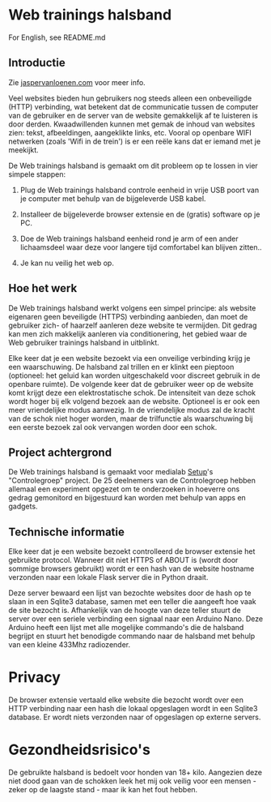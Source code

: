 # Web trainings halsband

For English, see README.md

## Introductie

Zie [jaspervanloenen.com](http://www.jaspervanloenen.com) voor meer info.

Veel websites bieden hun gebruikers nog steeds alleen een onbeveiligde (HTTP) verbinding, wat betekent dat de communicatie tussen de computer van de gebruiker en de server van de website gemakkelijk af te luisteren is door derden. Kwaadwillenden kunnen met gemak de inhoud van websites zien: tekst, afbeeldingen, aangeklikte links, etc. Vooral op openbare WIFI netwerken (zoals 'Wifi in de trein') is er een reële kans dat er iemand met je meekijkt.

De Web trainings halsband is gemaakt om dit probleem op te lossen in vier simpele stappen:

1. Plug de Web trainings halsband controle eenheid in vrije USB poort van je computer met behulp van de bijgeleverde USB kabel.

2. Installeer de bijgeleverde browser extensie en de (gratis) software op je PC.

3. Doe de Web trainings halsband eenheid rond je arm of een ander lichaamsdeel waar deze voor langere tijd comfortabel kan blijven zitten..

4. Je kan nu veilig het web op.

## Hoe het werk

De Web trainings halsband werkt volgens een simpel principe: als website eigenaren geen beveiligde (HTTPS) verbinding aanbieden, dan moet de gebruiker zich- of haarzelf aanleren deze website te vermijden. Dit gedrag kan men zich makkelijk aanleren via conditionering, het gebied waar de Web gebruiker trainings halsband in uitblinkt.

Elke keer dat je een website bezoekt via een onveilige verbinding krijg je een waarschuwing. De halsband zal trillen en er klinkt een pieptoon (optioneel: het geluid kan worden uitgeschakeld voor discreet gebruik in de openbare ruimte). De volgende keer dat de gebruiker weer op de website komt krijgt deze een elektrostatische schok. De intensiteit van deze schok wordt hoger bij elk volgend bezoek aan de website.
Optioneel is er ook een meer vriendelijke modus aanwezig. In de vriendelijke modus zal de kracht van de schok niet hoger worden, maar de trilfunctie als waarschuwing bij een eerste bezoek zal ook vervangen worden door een schok.

## Project achtergrond

De Web trainings halsband is gemaakt voor medialab [Setup](http://www.setup.nl)'s "Controlegroep" project. De 25 deelnemers van de Controlegroep hebben allemaal een experiment opgezet om te onderzoeken in hoeverre ons gedrag gemonitord en bijgestuurd kan worden met behulp van apps en gadgets.

## Technische informatie

Elke keer dat je een website bezoekt controlleerd de browser extensie het gebruikte protocol. Wanneer dit niet HTTPS of ABOUT is (wordt door sommige browsers gebruikt) wordt er een hash van de website hostname verzonden naar een lokale Flask server die in Python draait.

Deze server bewaard een lijst van bezochte websites door de hash op te slaan in een Sqlite3 database, samen met een teller die aangeeft hoe vaak de site bezocht is. Afhankelijk van de hoogte van deze teller stuurt de server over een seriele verbinding een signaal naar een Arduino Nano. Deze Arduino heeft een lijst met alle mogelijke commando's die de halsband begrijpt en stuurt het benodigde commando naar de halsband met behulp van een kleine 433Mhz radiozender.

# Privacy

De browser extensie vertaald elke website die bezocht wordt over een HTTP verbinding naar een hash die lokaal opgeslagen wordt in een Sqlite3 database. Er wordt niets verzonden naar of opgeslagen op externe servers.

# Gezondheidsrisico's

De gebruikte halsband is bedoelt voor honden van 18+ kilo. Aangezien deze niet dood gaan van de schokken leek het mij ook veilig voor een mensen - zeker op de laagste stand - maar ik kan het fout hebben.
